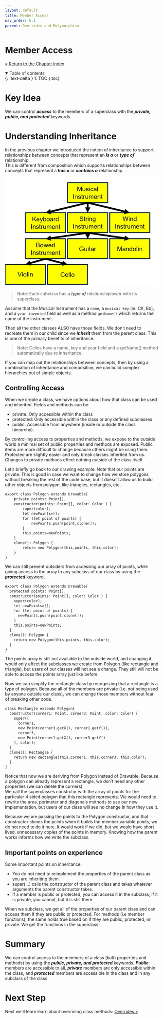 ```yaml
---
layout: default
title: Member Access
nav_order: 6.1
parent: Overrides and Polymorphism
---
```


# Member Access
[&laquo; Return to the Chapter Index](index.md)

<details open markdown="block">
  <summary>
    Table of contents
  </summary>
  {: .text-delta }
1. TOC
{:toc}
</details>

# Key Idea
We can control ***access*** to the members of a superclass with the ***private, public, and protected*** keywords.  

# Understanding Inheritance
In the previous chapter we introduced the notion of inheritance to support relationships between concepts that represent an ***is a*** or ***type of*** relationship.  
This is different from composition which supports relationships between concepts that represent a ***has a*** or ***contains a*** relationship.

![](../../assets/images/member_access_1.jpg)

>Note: Each subclass has a ***type of*** relationshiplower with its superclass.

Assume that the Musical Instrument has a ```name```, a ```musical key``` (ie. C#, Bb), and a ```year invented``` field as well as a method ```getName()``` which returns the name of the instrument.

Then all the other classes ALSO have those fields.  We don’t need to recreate them in our child since we ***inherit*** them from the parent class.  This is one of the primary benefits of inheritance.

> Note: Cellos have a name, key and year field and a getName() method automatically due to inheritance.

If you can map out the relationships between concepts, then by using a combination of inheritance and composition, we can build complex hierarchies out of simple objects.

## Controlling Access
When we create a class, we have options about how that class can be used and inherited.
Fields and methods can be:
* private: Only accessible within the class
* protected: Only accessible within the class or any defined subclasses
* public: Accessible from anywhere (inside or outside the class hierarchy).

By controlling access to properties and methods, we expose to the outside world a minimal set of public properties and methods are exposed.  Public items are more difficult to change because others might be using them.  Protected are slightly easier and only break classes inherited from us. Changes to private methods effect nothing outside of the class itself.

Let’s briefly go back to our drawing example.
Note that our points are private.  This is good in case we want to change how we store polygons without breaking the rest of the code base, but it doesn’t allow us to build other objects from polygon, like triangles, rectangles, etc.
```
export class Polygon extends Drawable{
    private points: Point[],
    constructor(points: Point[], color: Color ) {
        super(color);
        let newPoints=[];
        for (let point of points) {
            newPoints.push(point.clone());
        }
        this.points=newPoints;
    }
    clone(): Polygon {
        return new Polygon(this.points, this.color);
    }
}
```

We can still prevent outsiders from accessing our array of points, while giving access to the array to any subclass of our class by using the ***protected*** keyword.

```
export class Polygon extends Drawable{
  protected points: Point[],
  constructor(points: Point[], color: Color ) {
    super(color);
    let newPoints=[];
    for (let point of points) {
      newPoints.push(point.clone());
    }
    this.points=newPoints;
  }
  clone(): Polygon {
    return new Polygon(this.points, this.color);
  }
}
```

The points array is still not available to the outside world, and changing it would only affect the subclasses we create from Polygon (like rectangle and triangle), but users of our classes will not see a change.  They still will not be able to access the points array just like before.

Now we can simplify the rectangle class by recognizing that a rectangle is a type of polygon.  Because all of the members are private (i.e. not being used by anyone outside our class), we can change those members without fear of breaking other code.

```
class Rectangle extends Polygon{
  constructor(corner1: Point, corner3: Point, color: Color) {
    super([
      corner1,
      new Point(corner3.getX(), corner1.getY()),
      corner3,
      new Point(corner1.getX(), corner3.getY()
    ], color);
  }
  clone(): Rectangle {
    return new Rectangle(this.corner1, this.corner3, this.color);
  }
}
```

Notice that now we are deriving from Polygon instead of Drawable.  Because a polygon can already represent a rectangle, we don’t need any other properties (we can delete the corners).  
We call the superclasses constrctor with the array of points for the particular 4 sided polygon that this rectangle represents.
We would need to rewrite the area, perimeter and diagonals methods to use our new implementation, but users of our class will see no change in how they use it.

Because we are passing the points to the Polygon constructor, and that constructor clones the points when it builds the member variable points, we do not need to do it here.  It would work if we did, but we would have short lived, unnecessary copies of the points in memory.
Knowing how the parent works informs how we write the subclass.


## Important points on experience
Some important points on inheritance.
* You do not need to reimplement the properties of the parent class as you are inheriting them.
* super(…) calls the constructor of the parent class and takes whatever arguments the parent constructor takes.
* If a member is public or protected, you can access it in the subclass, if it is private, you cannot, but it is still there.

When we subclass, we get all of the properties of our parent class and can access them if they are public or protected.
For methods (i.e member functions), the same holds true based on if they are public, protected, or private.  We get the functions in the superclass.

# Summary

We can control access to the members of a class (both properties and methods) by using the ***public, private, and protected*** keywords.  ***Public*** members are accessible to all, ***private*** members are only accessible within the class, and ***protected*** members are accessible in the class and in any subclass of the class.

# Next Step

Next we'll learn learn about overriding class methods: [Overrides &raquo;](../6-polymorphism/overrides.md)